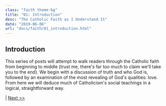 ```yaml
---
class: "faith theme-bg"
title: "01: Introduction"
desc: "The Catholic Faith as I Understand It"
date: "2019-06-06"
url: "docs/faith/01_introduction.html"
---
```


## Introduction

This series of posts will attempt to walk readers through the Catholic faith from beginning to middle (trust me,
there's far too much to claim we'll take you to the end). We begin with a discussion of truth and who God is,
followed by an examination of the most revealing of God's qualities: love. From here we will deduce much of
Catholicism's social teachings in a logical, straightforward way.

 | [Next &gt;&gt;](02_what_is_truth.html)
